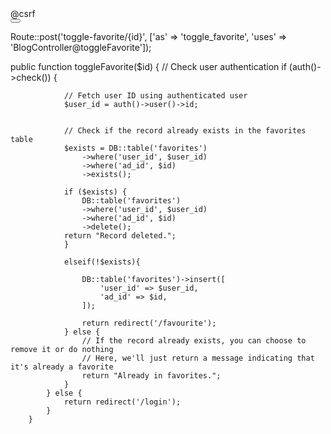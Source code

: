 <form method="POST" action="{{ route('toggle_favorite', ['id' => $ad->id]) }}">
    @csrf
    <div class="place-bid-btn">
        <button type="submit" class="btn btn-link" id="favorite-button">
            <i class="fa fa-heart @if ($isFavorite) text-danger @endif"></i>
        </button>
    </div>
</form>



Route::post('toggle-favorite/{id}', ['as' => 'toggle_favorite', 'uses' => 'BlogController@toggleFavorite']);

public function toggleFavorite($id)
        {
            // Check user authentication
            if (auth()->check()) {

                // Fetch user ID using authenticated user
                $user_id = auth()->user()->id;
               
    
                // Check if the record already exists in the favorites table
                $exists = DB::table('favorites')
                    ->where('user_id', $user_id)
                    ->where('ad_id', $id)
                    ->exists();
                   
                if ($exists) {
                    DB::table('favorites')
                    ->where('user_id', $user_id)
                    ->where('ad_id', $id)
                    ->delete();
                return "Record deleted.";
                }
                
                elseif(!$exists){
                 
                    DB::table('favorites')->insert([
                        'user_id' => $user_id,
                        'ad_id' => $id,
                    ]);
                   
                    return redirect('/favourite');
                } else {
                    // If the record already exists, you can choose to remove it or do nothing
                    // Here, we'll just return a message indicating that it's already a favorite
                    return "Already in favorites.";
                }
            } else {
                return redirect('/login');
            }
        }
